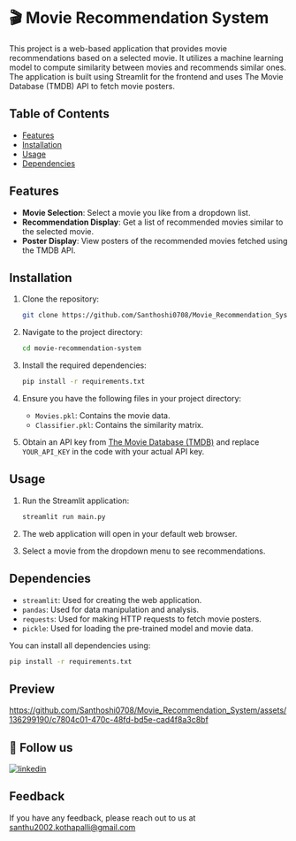 # 🎬 Movie Recommendation System

This project is a web-based application that provides movie recommendations based on a selected movie. It utilizes a machine learning model to compute similarity between movies and recommends similar ones. The application is built using Streamlit for the frontend and uses The Movie Database (TMDB) API to fetch movie posters.

## Table of Contents

- [Features](#features)
- [Installation](#installation)
- [Usage](#usage)
- [Dependencies](#dependencies)

## Features

- **Movie Selection**: Select a movie you like from a dropdown list.
- **Recommendation Display**: Get a list of recommended movies similar to the selected movie.
- **Poster Display**: View posters of the recommended movies fetched using the TMDB API.

## Installation

1. Clone the repository:

    ```bash
    git clone https://github.com/Santhoshi0708/Movie_Recommendation_System
    ```

2. Navigate to the project directory:

    ```bash
    cd movie-recommendation-system
    ```

3. Install the required dependencies:

    ```bash
    pip install -r requirements.txt
    ```

4. Ensure you have the following files in your project directory:
    - `Movies.pkl`: Contains the movie data.
    - `Classifier.pkl`: Contains the similarity matrix.

5. Obtain an API key from [The Movie Database (TMDB)](https://www.themoviedb.org/documentation/api) and replace `YOUR_API_KEY` in the code with your actual API key.

## Usage

1. Run the Streamlit application:

    ```bash
    streamlit run main.py
    ```

2. The web application will open in your default web browser.

3. Select a movie from the dropdown menu to see recommendations.

## Dependencies

- `streamlit`: Used for creating the web application.
- `pandas`: Used for data manipulation and analysis.
- `requests`: Used for making HTTP requests to fetch movie posters.
- `pickle`: Used for loading the pre-trained model and movie data.

You can install all dependencies using:

```bash
pip install -r requirements.txt

```
## Preview
https://github.com/Santhoshi0708/Movie_Recommendation_System/assets/136299190/c7804c01-470c-48fd-bd5e-cad4f8a3c8bf


## 🔗 Follow us
[![linkedin](https://img.shields.io/badge/linkedin-0A66C2?style=for-the-badge&logo=linkedin&logoColor=white)](https://www.linkedin.com/in/kothapalli-santhoshi-368951254/)

## Feedback
If you have any feedback, please reach out to us at santhu2002.kothapalli@gmail.com
